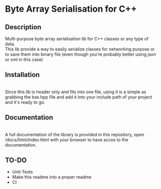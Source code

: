 # Byte Array Serialisation for C++

## Description

Multi-purpose byte array serialisation lib for C++ classes or any type of data.\
This lib provide a way to easily serialize classes for networking purpose or to save them into binary file (even though you're probably better using json or xml in this case)

## Installation
\
Since this lib is header only and fits into one file, using it is a simple as grabbing the bas.hpp file and add it into your include path of your project and it's ready to go.

## Documentation
\
A full documentation of the library is provided in this repository, open /docs/html/index.html with your browser to have acces to the documentation.

## TO-DO

- Unit-Tests
- Make this readme into a proper readme
- CI
